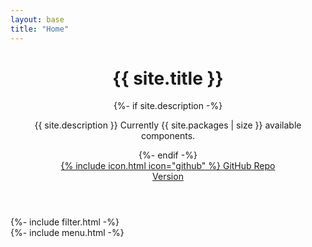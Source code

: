 ```yaml
---
layout: base
title: "Home"
---
```


<div class="cover">

  <header class="cover__hero">
    <div class="cover__inner">
      <h1 class="cover__title">{{ site.title }}</h1>
      {%- if site.description -%}
        <p class="cover__desc">{{ site.description }} Currently {{ site.packages | size }} available components.</p>
      {%- endif -%}
      <div class="grid grid_auto grid_gap_sm flex-align-center">
        <div class="grid__item">
          <a href="http://github.com/{{ site.repository }}" class="button button_color_primary">
            {% include icon.html icon="github" %}
            <span class="button__item">GitHub Repo</span>
          </a>
        </div>
        <div class="grid__item">
          <a href="http://github.com/{{ site.repository }}/releases" class="cover__version" data-tooltip="View releases on Github" data-tooltip-pos="down-left">
              <span>Version</span>
              <span class="version loading" data-role="version"></span>
          </a>
        </div>
      </div>
    </div>
  </header>

  <div id="listjs" class="cover__aside">
    <div class="cover__header spacing">
      {%- include filter.html -%}
    </div>
    <div class="cover__content">
      {%- include menu.html -%}
    </div>
  </div>

</div>

